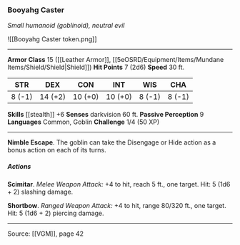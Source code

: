 ### Booyahg Caster
_Small humanoid (goblinoid), neutral evil_

![[Booyahg Caster token.png]]




---

**Armor Class** 15 ([[Leather Armor]], [[5eOSRD/Equipment/Items/Mundane Items/Shield/Shield|Shield]])
**Hit Points** 7 (2d6)
**Speed** 30 ft.

| STR     | DEX     | CON     | INT     | WIS     | CHA     |
|---------|---------|---------|---------|---------|---------|
| 8 (-1) | 14 (+2) | 10 (+0) | 10 (+0) | 8 (-1) | 8 (-1) |

**Skills** [[stealth]] +6
**Senses** darkvision 60 ft.
**Passive Perception** 9
**Languages** Common, Goblin
**Challenge** 1/4 (50 XP)

---

**Nimble Escape**. The goblin can take the Disengage or Hide action as a bonus action on each of its turns.

##### Actions
**Scimitar**. _Melee Weapon Attack:_ +4 to hit, reach 5 ft., one target. Hit: 5 (1d6 + 2) slashing damage.

**Shortbow**. _Ranged Weapon Attack:_ +4 to hit, range 80/320 ft., one target. Hit: 5 (1d6 + 2) piercing damage.


---

Source: [[VGM]], page 42